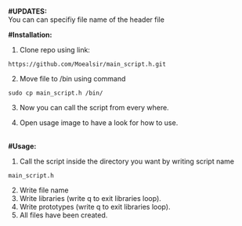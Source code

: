 **#UPDATES:**
<br>
You can can specifiy file name of the header file
<br>

**#Installation:**

1. Clone repo using link:
~~~
https://github.com/Moealsir/main_script.h.git
~~~

2. Move file to /bin using command
~~~
sudo cp main_script.h /bin/
~~~

3. Now you can call the script from every where.

4. Open usage image to have a look for how to use.
<br><br>

**#Usage:**
1. Call the script inside the directory you want by writing script name
~~~
main_script.h
~~~
2. Write file name
3. Write libraries (write q to exit libraries loop).
4. Write prototypes (write q to exit libraries loop).
5. All files have been created.
